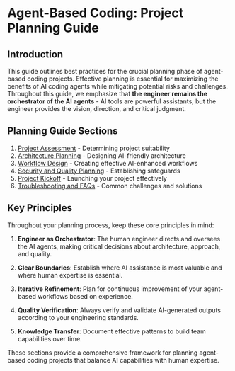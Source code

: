 # Agent-Based Coding: Project Planning Guide

## Introduction

This guide outlines best practices for the crucial planning phase of agent-based coding projects. Effective planning is essential for maximizing the benefits of AI coding agents while mitigating potential risks and challenges. Throughout this guide, we emphasize that **the engineer remains the orchestrator of the AI agents** - AI tools are powerful assistants, but the engineer provides the vision, direction, and critical judgment.

## Planning Guide Sections

1. [Project Assessment](./01-project-assessment.md) - Determining project suitability
2. [Architecture Planning](./02-architecture-planning.md) - Designing AI-friendly architecture
3. [Workflow Design](./03-workflow-design.md) - Creating effective AI-enhanced workflows
4. [Security and Quality Planning](./04-security-quality-planning.md) - Establishing safeguards
5. [Project Kickoff](./05-project-kickoff.md) - Launching your project effectively
6. [Troubleshooting and FAQs](./06-troubleshooting-faqs.md) - Common challenges and solutions

## Key Principles

Throughout your planning process, keep these core principles in mind:

1. **Engineer as Orchestrator**: The human engineer directs and oversees the AI agents, making critical decisions about architecture, approach, and quality.

2. **Clear Boundaries**: Establish where AI assistance is most valuable and where human expertise is essential.

3. **Iterative Refinement**: Plan for continuous improvement of your agent-based workflows based on experience.

4. **Quality Verification**: Always verify and validate AI-generated outputs according to your engineering standards.

5. **Knowledge Transfer**: Document effective patterns to build team capabilities over time.

These sections provide a comprehensive framework for planning agent-based coding projects that balance AI capabilities with human expertise.
